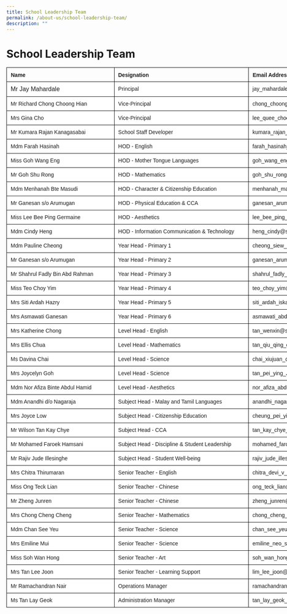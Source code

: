 ```yaml
---
title: School Leadership Team
permalink: /about-us/school-leadership-team/
description: ""
---
```

# School Leadership Team

<style type="text/css">
.tg  {border-collapse:collapse;border-spacing:0;margin:0px auto;}
.tg td{border-color:black;border-style:solid;border-width:1px;font-family:Arial, sans-serif;font-size:14px;
  overflow:hidden;padding:10px 10px;word-break:normal;}
.tg th{border-color:black;border-style:solid;border-width:1px;font-family:Arial, sans-serif;font-size:14px;
  font-weight:normal;overflow:hidden;padding:10px 10px;word-break:normal;}
.tg .tg-pic4{background-color:#ffffff;border-color:#000000;font-size:100%;text-align:left;vertical-align:top}
.tg .tg-1sny{border-color:#000000;font-weight:bold;position:-webkit-sticky;position:sticky;text-align:left;top:-1px;
  vertical-align:top;will-change:transform}
.tg .tg-iks7{background-color:#ffffff;border-color:#000000;text-align:left;vertical-align:top}
</style>
<table style="undefined;table-layout: fixed; width: 953px" class="tg">
<colgroup>
<col style="width: 281px">
<col style="width: 351px">
<col style="width: 321px">
</colgroup>
<thead>
  <tr>
    <th class="tg-1sny">Name</th>
    <th class="tg-1sny">Designation</th>
    <th class="tg-1sny">Email Address</th>
  </tr>
</thead>
<tbody>
  <tr>
    <td class="tg-pic4">Mr Jay Mahardale</td>
    <td class="tg-iks7">Principal</td>
    <td class="tg-iks7">jay_mahardale@schools.gov.sg</td>
  </tr>
  <tr>
    <td class="tg-iks7">Mr Richard Chong Choong Hian</td>
    <td class="tg-iks7">Vice-Principal</td>
    <td class="tg-iks7">chong_choong_hian@schools.gov.sg</td>
  </tr>
  <tr>
    <td class="tg-iks7">Mrs Gina Cho</td>
    <td class="tg-iks7">Vice-Principal</td>
    <td class="tg-iks7">lee_quee_choo_gina@schools.gov.sg</td>
  </tr>
  <tr>
    <td class="tg-iks7">Mr Kumara Rajan Kanagasabai</td>
    <td class="tg-iks7">School Staff Developer</td>
    <td class="tg-iks7">kumara_rajan_kanagasabai@schools.gov.sg</td>
  </tr>
  <tr>
    <td class="tg-iks7">Mdm Farah Hasinah</td>
    <td class="tg-iks7">HOD - English</td>
    <td class="tg-iks7">farah_hasinah_abdul_wahab@schools.gov.sg</td>
  </tr>
  <tr>
    <td class="tg-iks7">Miss Goh Wang Eng</td>
    <td class="tg-iks7">HOD - Mother Tongue Languages</td>
    <td class="tg-iks7">goh_wang_eng@schools.gov.sg</td>
  </tr>
  <tr>
    <td class="tg-iks7">Mr Goh Shu Rong</td>
    <td class="tg-iks7">HOD - Mathematics</td>
    <td class="tg-iks7">goh_shu_rong@schools.gov.sg</td>
  </tr>
  <tr>
    <td class="tg-iks7">Mdm Menhanah Bte Masudi</td>
    <td class="tg-iks7">HOD - Character &amp; Citizenship Education</td>
    <td class="tg-iks7">menhanah_masudi@schools.gov.sg</td>
  </tr>
  <tr>
    <td class="tg-iks7">Mr Ganesan s/o Arumugan</td>
    <td class="tg-iks7">HOD - Physical Education &amp; CCA</td>
    <td class="tg-iks7">ganesan_arumugan@schools.gov.sg</td>
  </tr>
  <tr>
    <td class="tg-iks7">Miss Lee Bee Ping Germaine</td>
    <td class="tg-iks7">HOD - Aesthetics</td>
    <td class="tg-iks7">lee_bee_ping_germaine@schools.gov.sg</td>
  </tr>
  <tr>
    <td class="tg-iks7">Mdm Cindy Heng</td>
    <td class="tg-iks7">HOD - Information Communication &amp; Technology</td>
    <td class="tg-iks7">heng_cindy@schools.gov.sg</td>
  </tr>
  <tr>
    <td class="tg-iks7">Mdm Pauline Cheong</td>
    <td class="tg-iks7">Year Head - Primary 1</td>
    <td class="tg-iks7">cheong_siew_lan_pauline@schools.gov.sg</td>
  </tr>
  <tr>
    <td class="tg-iks7">Mr Ganesan s/o Arumugan</td>
    <td class="tg-iks7">Year Head - Primary 2</td>
    <td class="tg-iks7">ganesan_arumugan@schools.gov.sg</td>
  </tr>
  <tr>
    <td class="tg-iks7">Mr Shahrul Fadly Bin Abd Rahman</td>
    <td class="tg-iks7">Year Head - Primary 3</td>
    <td class="tg-iks7">shahrul_fadly_abd_rahman@schools.gov.sg</td>
  </tr>
  <tr>
    <td class="tg-iks7">Miss Teo Choy Yim</td>
    <td class="tg-iks7">Year Head - Primary 4</td>
    <td class="tg-iks7">teo_choy_yim@schools.gov.sg</td>
  </tr>
  <tr>
    <td class="tg-iks7">Mrs Siti Ardah Hazry</td>
    <td class="tg-iks7">Year Head - Primary 5</td>
    <td class="tg-iks7">siti_ardah_iskandar@schools.gov.sg</td>
  </tr>
  <tr>
    <td class="tg-iks7">Mrs Asmawati Ganesan</td>
    <td class="tg-iks7">Year Head - Primary 6</td>
    <td class="tg-iks7">asmawati_abdullah@schools.gov.sg</td>
  </tr>
  <tr>
    <td class="tg-iks7">Mrs Katherine Chong</td>
    <td class="tg-iks7">Level Head - English</td>
    <td class="tg-iks7">tan_wenxin@schools.gov.sg</td>
  </tr>
  <tr>
    <td class="tg-iks7">Mrs Ellis Chua</td>
    <td class="tg-iks7">Level Head - Mathematics</td>
    <td class="tg-iks7">tan_qiu_qing_ellis@schools.gov.sg</td>
  </tr>
  <tr>
    <td class="tg-iks7">Ms Davina Chai</td>
    <td class="tg-iks7">Level Head - Science</td>
    <td class="tg-iks7">chai_xiujuan_davina@schools.gov.sg</td>
  </tr>
  <tr>
    <td class="tg-iks7">Mrs Joycelyn Goh</td>
    <td class="tg-iks7">Level Head - Science</td>
    <td class="tg-iks7">tan_pei_ying_Joycelyn@schools.gov.sg</td>
  </tr>
  <tr>
    <td class="tg-iks7">Mdm Nor Afiza Binte Abdul Hamid</td>
    <td class="tg-iks7">Level Head - Aesthetics</td>
    <td class="tg-iks7">nor_afiza_abdul_hamid@schools.gov.sg</td>
  </tr>
  <tr>
    <td class="tg-iks7">Mdm Anandhi d/o Nagaraja</td>
    <td class="tg-iks7">Subject Head - Malay and Tamil Languages</td>
    <td class="tg-iks7">anandhi_nagaraja@schools.gov.sg</td>
  </tr>
  <tr>
    <td class="tg-iks7">Mrs Joyce Low</td>
    <td class="tg-iks7">Subject Head - Citizenship Education</td>
    <td class="tg-iks7">cheung_pei_yi@schools.gov.sg</td>
  </tr>
  <tr>
    <td class="tg-iks7">Mr Wilson Tan Kay Chye</td>
    <td class="tg-iks7">Subject Head - CCA</td>
    <td class="tg-iks7">tan_kay_chye_wilson@schools.gov.sg</td>
  </tr>
  <tr>
    <td class="tg-iks7">Mr Mohamed Faroek Hamsani</td>
    <td class="tg-iks7">Subject Head - Discipline &amp; Student Leadership</td>
    <td class="tg-iks7">mohamed_faroek_hamsani@schools.gov.sg</td>
  </tr>
  <tr>
    <td class="tg-iks7">Mr Rajiv Jude Illesinghe</td>
    <td class="tg-iks7">Subject Head - Student Well-being</td>
    <td class="tg-iks7">rajiv_jude_illesinghe@schools.gov.sg</td>
  </tr>
  <tr>
    <td class="tg-iks7">Mrs Chitra Thirumaran</td>
    <td class="tg-iks7">Senior Teacher - English</td>
    <td class="tg-iks7">chitra_devi_v_ramalingam@schools.gov.sg</td>
  </tr>
  <tr>
    <td class="tg-iks7">Miss Ong Teck Lian</td>
    <td class="tg-iks7">Senior Teacher - Chinese</td>
    <td class="tg-iks7">ong_teck_lian@schools.gov.sg</td>
  </tr>
  <tr>
    <td class="tg-iks7">Mr Zheng Junren</td>
    <td class="tg-iks7">Senior Teacher - Chinese</td>
    <td class="tg-iks7">zheng_junren@schools.gov.sg</td>
  </tr>
  <tr>
    <td class="tg-iks7">Mrs Chong Cheng Cheng</td>
    <td class="tg-iks7">Senior Teacher - Mathematics</td>
    <td class="tg-iks7">chong_cheng_cheng@schools.gov.sg</td>
  </tr>
  <tr>
    <td class="tg-iks7">Mdm Chan See Yeu</td>
    <td class="tg-iks7">Senior Teacher - Science</td>
    <td class="tg-iks7">chan_see_yeu@schools.gov.sg</td>
  </tr>
  <tr>
    <td class="tg-iks7">Mrs Emiline Mui</td>
    <td class="tg-iks7">Senior Teacher - Science</td>
    <td class="tg-iks7">emiline_neo_shuen_huey@schools.gov.sg</td>
  </tr>
  <tr>
    <td class="tg-iks7">Miss Soh Wan Hong</td>
    <td class="tg-iks7">Senior Teacher - Art</td>
    <td class="tg-iks7">soh_wan_hong@schools.gov.sg</td>
  </tr>
  <tr>
    <td class="tg-iks7">Mrs Tan Lee Joon</td>
    <td class="tg-iks7">Senior Teacher - Learning Support</td>
    <td class="tg-iks7">lim_lee_joon@schools.gov.sg</td>
  </tr>
  <tr>
    <td class="tg-iks7">Mr Ramachandran Nair</td>
    <td class="tg-iks7">Operations Manager</td>
    <td class="tg-iks7">ramachandran_nair@schools.gov.sg</td>
  </tr>
  <tr>
    <td class="tg-iks7">Ms Tan Lay Geok</td>
    <td class="tg-iks7">Administration Manager</td>
    <td class="tg-iks7">tan_lay_geok_b@schools.gov.sg</td>
  </tr>
</tbody>
</table>